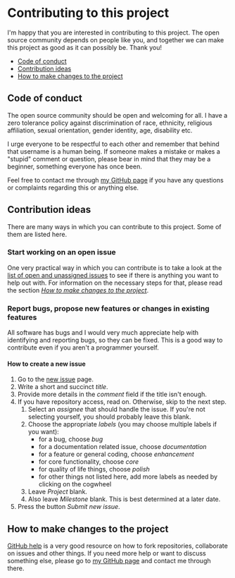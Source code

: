 # Contributing to this project
I'm happy that you are interested in contributing to this project. The open 
source community depends on people like you, and together we can make this 
project as good as it can possibly be. Thank you!

* [Code of conduct](#code-of-conduct)
* [Contribution ideas](#contribution-ideas)
* [How to make changes to the project][4]

## Code of conduct
The open source community should be open and welcoming for all. I have a zero 
tolerance policy against discrimination of race, ethnicity, religious 
affiliation, sexual orientation, gender identity, age, disability etc.

I urge everyone to be respectful to each other and remember that behind that 
username is a human being. If someone makes a mistake or makes a "stupid" 
comment or question, please bear in mind that they may be a beginner, something 
everyone has once been.

Feel free to contact me through [my GitHub page][1] if you have any questions 
or complaints regarding this or anything else.

## Contribution ideas
There are many ways in which you can contribute to this project. Some of them 
are listed here.

### Start working on an open issue
One very practical way in which you can contribute is to take a look at the 
[list of open and unassigned issues][3] to see if there is anything you want to 
help out with. For information on the necessary steps for that, please read the 
section *[How to make changes to the project][4]*.

### Report bugs, propose new features or changes in existing features
All software has bugs and I would very much appreciate help with identifying and
reporting bugs, so they can be fixed. This is a good way to contribute even if
you aren't a programmer yourself.

#### How to create a new issue
1. Go to the [new issue][2] page.
1. Write a short and succinct *title*.
1. Provide more details in the *comment* field if the title isn't enough.
1. If you have repository access, read on. Otherwise, skip to the next step.
    1. Select an *assignee* that should handle the issue. If you're not
    selecting yourself, you should probably leave this blank.
    1. Choose the appropriate *labels* (you may choose multiple labels if you 
    want):
        * for a bug, choose *bug*
        * for a documentation related issue, choose *documentation*
        * for a feature or general coding, choose *enhancement*
        * for core functionality, choose *core*
        * for quality of life things, choose *polish*
        * for other things not listed here, add more labels as needed by 
        clicking on the cogwheel
    1. Leave *Project* blank.
    1. Also leave *Milestone* blank. This is best determined at a later date.
1. Press the button *Submit new issue*.

## How to make changes to the project
[GitHub help][5] is a very good resource on how to fork repositories, 
collaborate on issues and other things. If you need more help or want to 
discuss something else, please go to [my GitHub page][1] and contact me through 
there.


[1]: https://github.com/olivertwistor
[2]: https://github.com/olivertwistor/olivertwistor-project-model/issues/new
[3]: https://github.com/olivertwistor/olivertwistor-project-model/issues
[4]: #how-to-make-changes-to-the-project
[5]: https://docs.github.com/en/github/collaborating-with-issues-and-pull-requests

